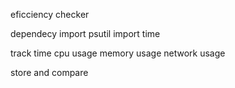 eficciency checker

dependecy
import psutil
import time

track time
cpu usage
memory usage
network usage

store and compare
